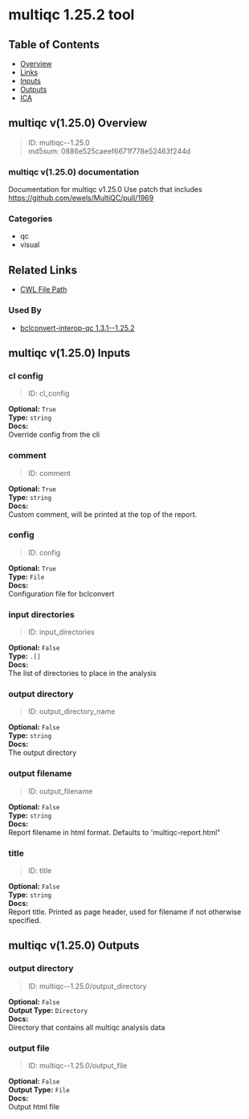 
multiqc 1.25.2 tool
===================

## Table of Contents
  
- [Overview](#multiqc-v1250-overview)  
- [Links](#related-links)  
- [Inputs](#multiqc-v1250-inputs)  
- [Outputs](#multiqc-v1250-outputs)  
- [ICA](#ica)  


## multiqc v(1.25.0) Overview



  
> ID: multiqc--1.25.0  
> md5sum: 0886e525caeef6671f778e52463f244d

### multiqc v(1.25.0) documentation
  
Documentation for multiqc v1.25.0
Use patch that includes https://github.com/ewels/MultiQC/pull/1969

### Categories
  
- qc  
- visual  


## Related Links
  
- [CWL File Path](../../../../../../tools/multiqc/1.25.2/multiqc__1.25.2.cwl)  


### Used By
  
- [bclconvert-interop-qc 1.3.1--1.25.2](../../../workflows/bclconvert-interop-qc/1.3.1--1.25.2/bclconvert-interop-qc__1.3.1--1.25.2.md)  

  


## multiqc v(1.25.0) Inputs

### cl config



  
> ID: cl_config
  
**Optional:** `True`  
**Type:** `string`  
**Docs:**  
Override config from the cli


### comment



  
> ID: comment
  
**Optional:** `True`  
**Type:** `string`  
**Docs:**  
Custom comment, will be printed at the top of the report.


### config



  
> ID: config
  
**Optional:** `True`  
**Type:** `File`  
**Docs:**  
Configuration file for bclconvert


### input directories



  
> ID: input_directories
  
**Optional:** `False`  
**Type:** `.[]`  
**Docs:**  
The list of directories to place in the analysis


### output directory



  
> ID: output_directory_name
  
**Optional:** `False`  
**Type:** `string`  
**Docs:**  
The output directory


### output filename



  
> ID: output_filename
  
**Optional:** `False`  
**Type:** `string`  
**Docs:**  
Report filename in html format.
Defaults to 'multiqc-report.html"


### title



  
> ID: title
  
**Optional:** `False`  
**Type:** `string`  
**Docs:**  
Report title.
Printed as page header, used for filename if not otherwise specified.

  


## multiqc v(1.25.0) Outputs

### output directory



  
> ID: multiqc--1.25.0/output_directory  

  
**Optional:** `False`  
**Output Type:** `Directory`  
**Docs:**  
Directory that contains all multiqc analysis data
  


### output file



  
> ID: multiqc--1.25.0/output_file  

  
**Optional:** `False`  
**Output Type:** `File`  
**Docs:**  
Output html file
  

  

